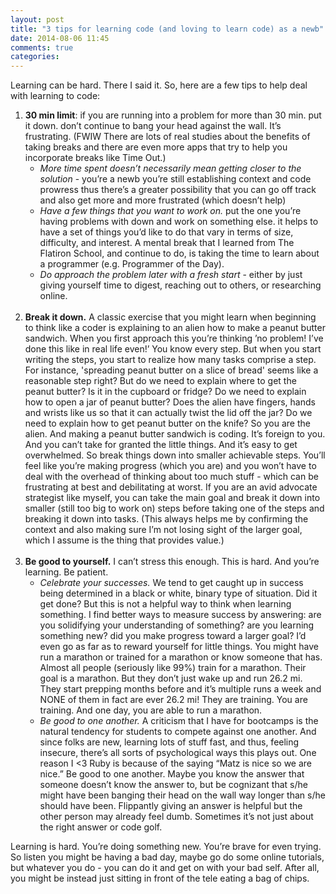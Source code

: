 ```yaml
---
layout: post
title: "3 tips for learning code (and loving to learn code) as a newb"
date: 2014-08-06 11:45
comments: true
categories: 
---
```


Learning can be hard. There I said it.  So, here are a few tips to help deal with learning to code:

<ol>
<li> <strong>30 min limit</strong>: if you are running into a problem for more than 30 min.  put it down.  don’t continue to bang your head against the wall.  It’s frustrating.  (FWIW There are lots of real studies about the benefits of taking breaks and there are even more apps that try to help you incorporate breaks like Time Out.)
<ul>
  <li><em>More time spent doesn’t necessarily mean getting closer to the solution</em> - you’re a newb you’re still establishing context and code prowress thus there’s a greater possibility that you can go off track and also get more and more frustrated (which doesn’t help)</li>
  <li><em>Have a few things that you want to work on.</em> put the one you’re having problems with down and work on something else.  it helps to have a set of things you’d like to do that vary in terms of size, difficulty, and interest.  A mental break that I learned from The Flatiron School, and continue to do, is taking the time to learn about a programmer (e.g. Programmer of the Day).</li>
  <li><em>Do approach the problem later with a fresh start</em> - either by just giving yourself time to digest, reaching out to others, or researching online.</li>
</ul>
</li>
<br>
<li> <strong>Break it down.</strong> A classic exercise that you might learn when beginning to think like a coder is explaining to an alien how to make a peanut butter sandwich.  When you first approach this you’re thinking ’no problem!  I’ve done this like in real life even!’  You know every step.  But when you start writing the steps, you start to realize how many tasks comprise a step.  For instance, 'spreading peanut butter on a slice of bread' seems like a reasonable step right?  But do we need to explain where to get the peanut butter?  Is it in the cupboard or fridge?  Do we need to explain how to open a jar of peanut butter?  Does the alien have fingers, hands and wrists like us so that it can actually twist the lid off the jar?  Do we need to explain how to get peanut butter on the knife?  So you are the alien.  And making a peanut butter sandwich is coding.  It’s foreign to you.  And you can’t take for granted the little things.  And it’s easy to get overwhelmed.  So break things down into smaller achievable steps.  You’ll feel like you’re making progress (which you are) and you won’t have to deal with the overhead of thinking about too much stuff - which can be frustrating at best and debilitating at worst.  If you are an avid advocate strategist like myself, you can take the main goal and break it down into smaller (still too big to work on) steps before taking one of the steps and breaking it down into tasks.  (This always helps me by confirming the context and also making sure I’m not losing sight of the larger goal, which I assume is the thing that provides value.)
</li>
<br>
<li><strong>Be good to yourself.</strong> I can’t stress this enough. This is hard.  And you’re learning.  Be patient.
<ul>
  <li><em>Celebrate your successes.</em>  We tend to get caught up in success being determined in a black or white, binary type of situation.  Did it get done?  But this is not a helpful way to think when learning something.  I find better ways to measure success by answering: are you solidifying your understanding of something? are you learning something new? did you make progress toward a larger goal?  I’d even go as far as to reward yourself for little things. You might have run a marathon or trained for a marathon or know someone that has.  Almost all people (seriously like 99%) train for a marathon.  Their goal is a marathon.  But they don’t just wake up and run 26.2 mi.  They start prepping months before and it’s multiple runs a week and NONE of them in fact are ever 26.2 mi!  They are training.  You are training.  And one day, you are able to run a marathon.</li>
  <li><em>Be good to one another.</em> A criticism that I have for bootcamps is the natural tendency for students to compete against one another.  And since folks are new, learning lots of stuff fast, and thus, feeling insecure, there’s all sorts of psychological ways this plays out.  One reason I &lt;3 Ruby is because of the saying “Matz is nice so we are nice.”  Be good to one another.  Maybe you know the answer that someone doesn’t know the answer to, but be cognizant that s/he might have been banging their head on the wall way longer than s/he should have been.  Flippantly giving an answer is helpful but the other person may already feel dumb.  Sometimes it’s not just about the right answer or code golf.</li>
</ol>

Learning is hard.  You’re doing something new.  You’re brave for even trying.  So listen you might be having a bad day, maybe go do some online tutorials, but whatever you do - you can do it and get on with your bad self.  After all, you might be instead just sitting in front of the tele eating a bag of chips. 